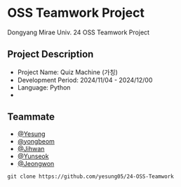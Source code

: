 # OSS Teamwork Project
Dongyang Mirae Univ. 24 OSS Teamwork Project


## Project Description
- Project Name: Quiz Machine (가칭)
- Development Period: 2024/11/04 - 2024/12/00
- Language: Python
- 

## Teammate

- [@Yesung](https://www.github.com/yesung05)
- [@yongbeom](https://www.github.com/bengaldr0gon)
- [@Jihwan](https://www.github.com/AJihwan)
- [@Yunseok](https://www.github.com/leeyunseok110)
- [@Jeongwon](https://www.github.com/jwon0117)



```git clone https://github.com/yesung05/24-OSS-Teamwork```
